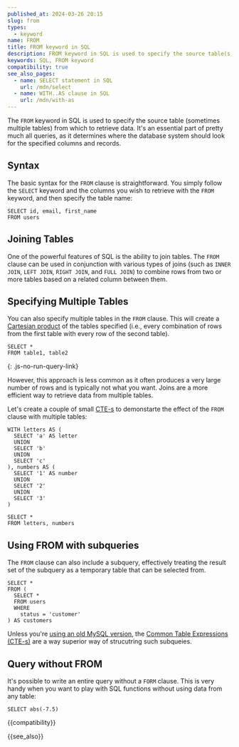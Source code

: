 ```yaml
---
published_at: 2024-03-26 20:15
slug: from
types:
  - keyword
name: FROM
title: FROM keyword in SQL
description: FROM keyword in SQL is used to specify the source table(s) from which to retrieve data.
keywords: SQL, FROM keyword
compatibility: true
see_also_pages:
  - name: SELECT statement in SQL
    url: /mdn/select
  - name: WITH..AS clause in SQL
    url: /mdn/with-as
---
```


The `FROM` keyword in SQL is used to specify the source table (sometimes multiple tables) from which to retrieve data. It's an essential part of pretty much all queries, as it determines where the database system should look for the specified columns and records.

## Syntax

The basic syntax for the `FROM` clause is straightforward. You simply follow the `SELECT` keyword and the columns you wish to retrieve with the `FROM` keyword, and then specify the table name:

~~~pgsql
SELECT id, email, first_name
FROM users
~~~

## Joining Tables

One of the powerful features of SQL is the ability to join tables. The `FROM` clause can be used in conjunction with various types of joins (such as `INNER JOIN`, `LEFT JOIN`, `RIGHT JOIN`, and `FULL JOIN`) to combine rows from two or more tables based on a related column between them.

## Specifying Multiple Tables

You can also specify multiple tables in the `FROM` clause. This will create a [Cartesian product](https://en.wikipedia.org/wiki/Cartesian_product) of the tables specified (i.e., every combination of rows from the first table with every row of the second table).

~~~pgsql
SELECT *
FROM table1, table2
~~~
{: .js-no-run-query-link}

However, this approach is less common as it often produces a very large number of rows and is typically not what you want. Joins are a more efficient way to retrieve data from multiple tables.

Let's create a couple of small [CTE-s](/mdn/with-as) to demonstarte the effect of the `FROM` clause with multiple tables:

~~~pgsql
WITH letters AS (
  SELECT 'a' AS letter
  UNION
  SELECT 'b'
  UNION
  SELECT 'c'
), numbers AS (
  SELECT '1' AS number
  UNION
  SELECT '2'
  UNION
  SELECT '3'
)

SELECT *
FROM letters, numbers
~~~

## Using FROM with subqueries

The `FROM` clause can also include a subquery, effectively treating the result set of the subquery as a temporary table that can be selected from.

~~~pgsql
SELECT *
FROM (
  SELECT *
  FROM users
  WHERE
    status = 'customer'
) AS customers
~~~

Unless you're [using an old MySQL version](/mdn/common-table-expressions-in-mysql), the [Common Table Expressions (CTE-s)](/mdn/with-as) are a way superior way of strucutring such subqueies.

## Query without FROM

It's possible to write an entire query without a `FORM` clause. This is very handy when you want to play with SQL functions without using data from any table:

~~~pgsql
SELECT abs(-7.5)
~~~


{{compatibility}}

{{see_also}}
